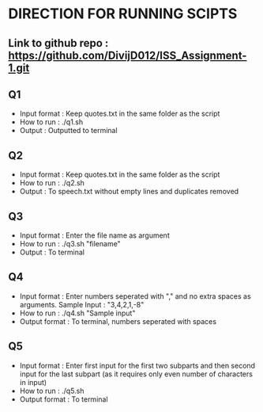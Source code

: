 # DIRECTION FOR RUNNING SCIPTS

## Link to github repo : https://github.com/DivijD012/ISS_Assignment-1.git

## Q1
 * Input format : Keep quotes.txt in the same folder as the script
 * How to run :		./q1.sh
 * Output : Outputted to terminal

## Q2
 * Input format : Keep quotes.txt in the same folder as the script
 * How to run :		./q2.sh
 * Output : To speech.txt without empty lines and duplicates removed

## Q3
 * Input format : Enter the file name as argument
 * How to run :		./q3.sh "filename"
 * Output : To terminal

## Q4
 * Input format : Enter numbers seperated with "," and no extra spaces as arguments. Sample Input : "3,4,2,1,-8"
 * How to run :		./q4.sh "Sample input"
 * Output format : To terminal, numbers seperated with spaces

## Q5
 * Input format : Enter first input for the first two subparts and then second input for the last subpart (as it requires only even number of characters in input)
 * How to run :		./q5.sh
 * Output format : To terminal
